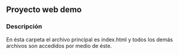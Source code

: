 ## Proyecto web demo

### Descripción

En ésta carpeta el archivo principal es index.html y todos los demás archivos son accedidos por medio de éste.
